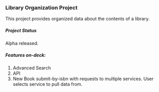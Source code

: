 ### Library Organization Project

This project provides organized data about the contents of a library.


##### Project Status

Alpha released. 



##### Features on-deck:

1. Advanced Search
2. API
3. New Book submit-by-isbn with requests to multiple services. User selects service to pull data from.
